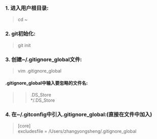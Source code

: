 ### 1. 进入用户根目录:
>cd ~

### 2. git初始化:
>git init

### 3. 创建~/.gitignore_global文件:
>vim .gitignore_global

#### .gitignore_global中输入要忽略的文件名:
>>.DS_Store</br>
*/.DS_Store

### 4. 在~/.gitconfig中引入.gitignore_global:(直接在文件中加入)
>[core]</br>excludesfile = /Users/zhangyongsheng/.gitignore_global
